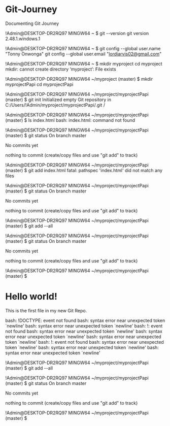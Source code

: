 # Git-Journey
Documenting Git Journey


!Admin@DESKTOP-DR2RQ97 MINGW64 ~
$ git --version
git version 2.48.1.windows.1

!Admin@DESKTOP-DR2RQ97 MINGW64 ~
$ git config --global user.name "Tonny Onwonga"
git config --global user.email "lordjarvis02@gmail.com"

!Admin@DESKTOP-DR2RQ97 MINGW64 ~
$ mkdir myproject
cd myproject
mkdir: cannot create directory ‘myproject’: File exists

!Admin@DESKTOP-DR2RQ97 MINGW64 ~/myproject (master)
$ mkdir myprojectPapi
cd myprojectPapi

!Admin@DESKTOP-DR2RQ97 MINGW64 ~/myproject/myprojectPapi (master)
$ git init
Initialized empty Git repository in C:/Users/!Admin/myproject/myprojectPapi/.git
/

!Admin@DESKTOP-DR2RQ97 MINGW64 ~/myproject/myprojectPapi (master)
$ ls
index.html
bash: index.html: command not found

!Admin@DESKTOP-DR2RQ97 MINGW64 ~/myproject/myprojectPapi (master)
$ git status
On branch master

No commits yet

nothing to commit (create/copy files and use "git add" to track)

!Admin@DESKTOP-DR2RQ97 MINGW64 ~/myproject/myprojectPapi (master)
$ git add index.html
fatal: pathspec 'index.html' did not match any files

!Admin@DESKTOP-DR2RQ97 MINGW64 ~/myproject/myprojectPapi (master)
$ git status
On branch master

No commits yet

nothing to commit (create/copy files and use "git add" to track)

!Admin@DESKTOP-DR2RQ97 MINGW64 ~/myproject/myprojectPapi (master)
$ git add --all

!Admin@DESKTOP-DR2RQ97 MINGW64 ~/myproject/myprojectPapi (master)
$ git status
On branch master

No commits yet

nothing to commit (create/copy files and use "git add" to track)

!Admin@DESKTOP-DR2RQ97 MINGW64 ~/myproject/myprojectPapi (master)
$ <!DOCTYPE html>
<html>
<head>
<title>Hello World!</title>
<link rel="stylesheet" href="bluestyle.css">
</head>
<body>

<h1>Hello world!</h1>
<p>This is the first file in my new Git Repo.</p>

</body>
</html>
bash: !DOCTYPE: event not found
bash: syntax error near unexpected token `newline'
bash: syntax error near unexpected token `newline'
bash: !: event not found
bash: syntax error near unexpected token `newline'
bash: syntax error near unexpected token `newline'
bash: syntax error near unexpected token `newline'
bash: !: event not found
bash: syntax error near unexpected token `newline'
bash: syntax error near unexpected token `newline'
bash: syntax error near unexpected token `newline'

!Admin@DESKTOP-DR2RQ97 MINGW64 ~/myproject/myprojectPapi (master)
$ git add --all

!Admin@DESKTOP-DR2RQ97 MINGW64 ~/myproject/myprojectPapi (master)
$ git status
On branch master

No commits yet

nothing to commit (create/copy files and use "git add" to track)

!Admin@DESKTOP-DR2RQ97 MINGW64 ~/myproject/myprojectPapi (master)
$

